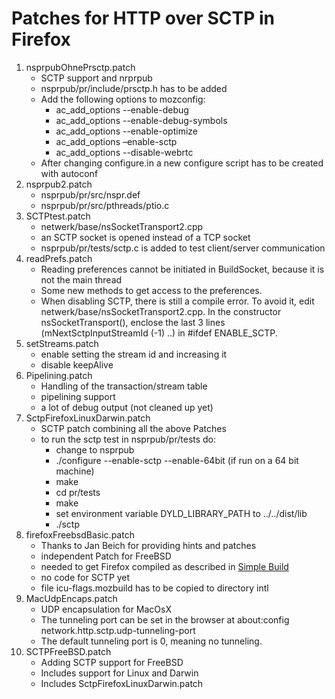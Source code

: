 # Patches for HTTP over SCTP in Firefox

1. nsprpubOhnePrsctp.patch
   * SCTP support and nrprpub
   * nsprpub/pr/include/prsctp.h has to be added
   * Add the following options to mozconfig:
     * ac_add_options --enable-debug
     * ac_add_options --enable-debug-symbols
     * ac_add_options --enable-optimize
     * ac_add_options –enable-sctp
     * ac_add_options --disable-webrtc
   * After changing configure.in a new configure script has to be created with autoconf
2. nsprpub2.patch
    * nsprpub/pr/src/nspr.def
    * nsprpub/pr/src/pthreads/ptio.c
3. SCTPtest.patch
    * netwerk/base/nsSocketTransport2.cpp
    * an SCTP socket is opened instead of a  TCP socket
    * nsprpub/pr/tests/sctp.c is added to test client/server communication
4. readPrefs.patch
    * Reading preferences cannot be initiated in BuildSocket, because it is not the main thread
    * Some new methods to get access to the preferences.
    * When disabling SCTP, there is still a compile error. To avoid it, edit netwerk/base/nsSocketTransport2.cpp.
      In the constructor nsSocketTransport(), enclose the last 3 lines (mNextSctpInputStreamId (-1) ..) in #ifdef 
      ENABLE_SCTP.
5. setStreams.patch
    * enable setting the stream id and increasing it
    * disable keepAlive
6. Pipelining.patch
    * Handling of the transaction/stream table
    * pipelining support
    * a lot of debug output (not cleaned up yet)
7. SctpFirefoxLinuxDarwin.patch
    * SCTP patch combining all the above Patches
    * to run the sctp test in nsprpub/pr/tests do:
      - change to nsprpub
      - ./configure --enable-sctp --enable-64bit (if run on a 64 bit machine)
      - make
      - cd pr/tests
      - make
      - set environment variable DYLD_LIBRARY_PATH to ../../dist/lib
      - ./sctp
8. firefoxFreebsdBasic.patch
    * Thanks to Jan Beich for providing hints and patches
    * independent Patch for FreeBSD
    * needed to get Firefox compiled as described in [Simple Build](https://developer.mozilla.org/en-US/docs/Simple_Firefox_build)
    * no code for SCTP yet
    * file icu-flags.mozbuild has to be copied to directory intl
9. MacUdpEncaps.patch
    * UDP encapsulation for MacOsX
    * The tunneling port can be set in the browser at about:config network.http.sctp.udp-tunneling-port
    * The default tunneling port is 0, meaning no tunneling.
10. SCTPFreeBSD.patch
    * Adding SCTP support for FreeBSD
    * Includes support for Linux and Darwin
    * Includes SctpFirefoxLinuxDarwin.patch
